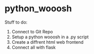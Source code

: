 # python_wooosh

Stuff to do:
1. Connect to Git Repo
2. Setup a python wooosh in a .py script
3. Create a diffrent html web frontend
4. Connect all with flask
